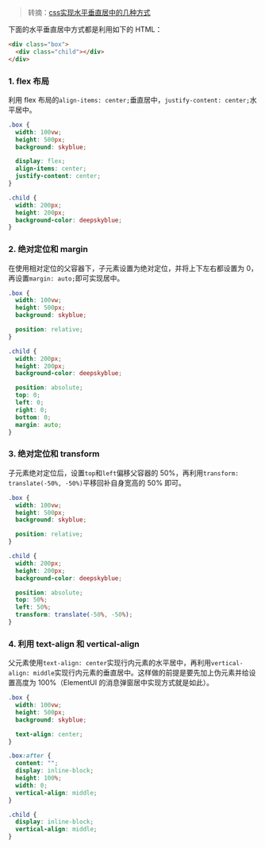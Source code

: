 > 转摘：[css实现水平垂直居中的几种方式](http://www.cnblogs.com/formercoding/p/12826126.html)

下面的水平垂直居中方式都是利用如下的 HTML：

```html
<div class="box">
  <div class="child"></div>
</div>
```

### 1. flex 布局

利用 flex 布局的`align-items: center;`垂直居中，`justify-content: center;`水平居中。

```css
.box {
  width: 100vw;
  height: 500px;
  background: skyblue;

  display: flex;
  align-items: center;
  justify-content: center;
}

.child {
  width: 200px;
  height: 200px;
  background-color: deepskyblue;
}
```

### 2. 绝对定位和 margin

在使用相对定位的父容器下，子元素设置为绝对定位，并将上下左右都设置为 0，再设置`margin: auto;`即可实现居中。

```css
.box {
  width: 100vw;
  height: 500px;
  background: skyblue;

  position: relative;
}

.child {
  width: 200px;
  height: 200px;
  background-color: deepskyblue;

  position: absolute;
  top: 0;
  left: 0;
  right: 0;
  bottom: 0;
  margin: auto;
}
```

### 3. 绝对定位和 transform

子元素绝对定位后，设置`top`和`left`偏移父容器的 50%，再利用`transform: translate(-50%, -50%)`平移回补自身宽高的 50% 即可。

```css
.box {
  width: 100vw;
  height: 500px;
  background: skyblue;

  position: relative;
}

.child {
  width: 200px;
  height: 200px;
  background-color: deepskyblue;

  position: absolute;
  top: 50%;
  left: 50%;
  transform: translate(-50%, -50%);
}
```

### 4. 利用 text-align 和 vertical-align

父元素使用`text-align: center`实现行内元素的水平居中，再利用`vertical-align: middle`实现行内元素的垂直居中。这样做的前提是要先加上伪元素并给设置高度为 100%（ElementUI 的消息弹窗居中实现方式就是如此）。

```css
.box {
  width: 100vw;
  height: 500px;
  background: skyblue;

  text-align: center;
}

.box:after {
  content: "";
  display: inline-block;
  height: 100%;
  width: 0;
  vertical-align: middle;
}

.child {
  display: inline-block;
  vertical-align: middle;
}
```

